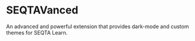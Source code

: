 # SEQTAVanced
An advanced and powerful extension that provides dark-mode and custom themes for SEQTA Learn.
